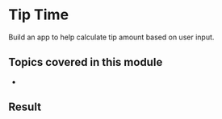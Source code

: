 # Tip Time

Build an app to help calculate tip amount based on user input.

## Topics covered in this module

-

## Result
